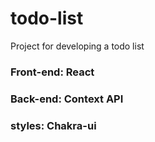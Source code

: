# todo-list
Project for developing a todo list


### Front-end: React
### Back-end: Context API
### styles: Chakra-ui
